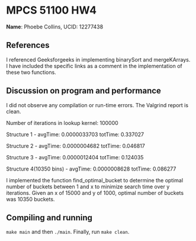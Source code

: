# MPCS 51100 HW4
**Name**: Phoebe Collins, UCID: 12277438

## References
I referenced Geeksforgeeks in implementing binarySort and mergeKArrays. I have included the specific links as a comment in the implementation of these two functions.

## Discussion on program and performance
I did not observe any compilation or run-time errors. The Valgrind report is clean. 

Number of iterations in lookup kernel: 100000

Structure 1             - avgTime: 0.0000033703   totTime: 0.337027 

Structure 2             - avgTime: 0.0000004682   totTime: 0.046817 

Structure 3             - avgTime: 0.0000012404   totTime: 0.124035 

Structure 4(10350 bins) - avgTime: 0.0000008628   totTime: 0.086277 

I implemented the function find_optimal_bucket to determine the optimal number of buckets between 1 and x to minimize search time over y iterations. Given an x of 15000 and y of 1000, optimal number of buckets was 10350 buckets.

## Compiling and running
`make main` and then `./main`. Finally, run `make clean`.
